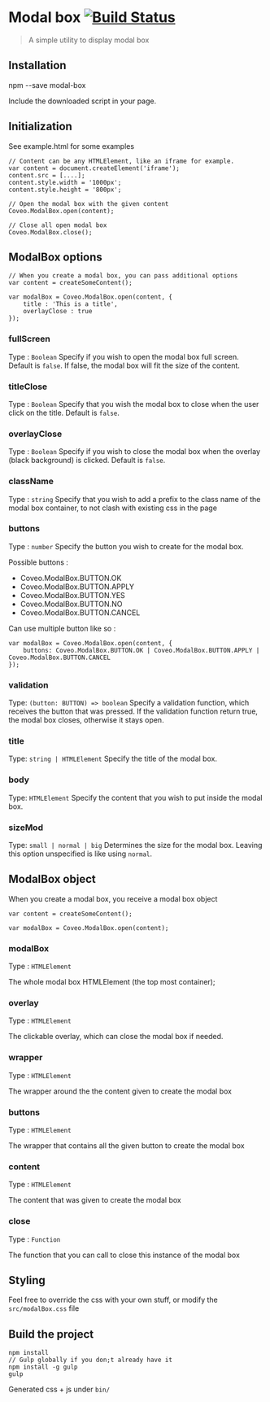 # Modal box [![Build Status](https://travis-ci.org/coveo/modalbox.svg?branch=master)](https://travis-ci.org/coveo/modalbox)
> A simple utility to display modal box

## Installation

npm --save modal-box

Include the downloaded script in your page.

## Initialization
See example.html for some examples

    // Content can be any HTMLElement, like an iframe for example.
    var content = document.createElement('iframe');
    content.src = [....];
    content.style.width = '1000px';
    content.style.height = '800px';
    
    // Open the modal box with the given content
    Coveo.ModalBox.open(content);
    
    // Close all open modal box
    Coveo.ModalBox.close();

## ModalBox options
    
    // When you create a modal box, you can pass additional options
    var content = createSomeContent();
  
    var modalBox = Coveo.ModalBox.open(content, {
        title : 'This is a title',
        overlayClose : true
    });
  
### fullScreen
Type : `Boolean`
Specify if you wish to open the modal box full screen. Default is `false`. If false, the modal box will fit the size of the content.
    
### titleClose
Type : `Boolean`
Specify that you wish the modal box to close when the user click on the title. Default is `false`.

### overlayClose
Type : `Boolean`
Specify if you wish to close the modal box when the overlay (black background) is clicked. Default is `false`.
 
### className
Type : `string`
Specify that you wish to add a prefix to the class name of the modal box container, to not clash with existing css in the page
    
### buttons
Type : `number`
Specify the button you wish to create for the modal box.

Possible buttons :

* Coveo.ModalBox.BUTTON.OK 
* Coveo.ModalBox.BUTTON.APPLY 
* Coveo.ModalBox.BUTTON.YES 
* Coveo.ModalBox.BUTTON.NO 
* Coveo.ModalBox.BUTTON.CANCEL

Can use multiple button like so :

    var modalBox = Coveo.ModalBox.open(content, {
        buttons: Coveo.ModalBox.BUTTON.OK | Coveo.ModalBox.BUTTON.APPLY | Coveo.ModalBox.BUTTON.CANCEL
    });

### validation
Type: `(button: BUTTON) => boolean`
Specify a validation function, which receives the button that was pressed. If the validation function return true, the modal box closes, otherwise it stays open.

### title
Type: `string | HTMLElement`
Specify the title of the modal box.

### body
Type: `HTMLElement`
Specify the content that you wish to put inside the modal box.

### sizeMod
Type: `small | normal | big`
Determines the size for the modal box. Leaving this option unspecified is like using `normal`.

## ModalBox object

When you create a modal box, you receive a modal box object

    var content = createSomeContent();
    
    var modalBox = Coveo.ModalBox.open(content);

### modalBox
Type : `HTMLElement`

The whole modal box HTMLElement (the top most container);

### overlay
Type : `HTMLElement`

The clickable overlay, which can close the modal box if needed.

### wrapper
Type : `HTMLElement`

The wrapper around the the content given to create the modal box

### buttons
Type : `HTMLElement`

The wrapper that contains all the given button to create the modal box

### content
Type : `HTMLElement`

The content that was given to create the modal box

### close
Type : `Function`

The function that you can call to close this instance of the modal box

## Styling
Feel free to override the css with your own stuff, or modify the `src/modalBox.css` file

## Build the project
    
    npm install
    // Gulp globally if you don;t already have it
    npm install -g gulp
    gulp

Generated css + js under `bin/`
